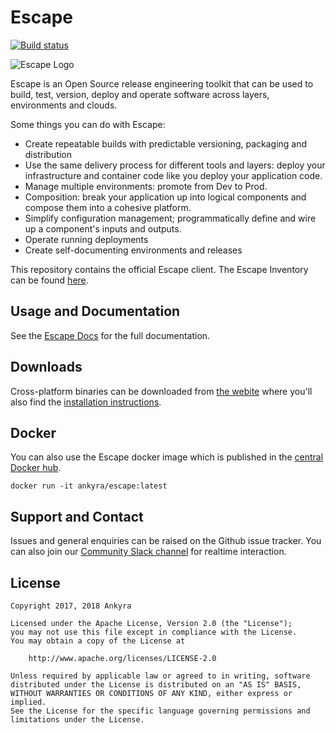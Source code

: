 # Escape 

[![Build status](https://circleci.com/gh/ankyra/escape.svg?style=shield&circle-token=2f7f6d97a01eefe7b3d1967ce11bb183034c963d)](https://circleci.com/gh/ankyra/escape) 

![Escape Logo](/hero.png)

Escape is an Open Source release engineering toolkit that can be used to build,
test, version, deploy and operate software across layers, environments and
clouds.

Some things you can do with Escape:

* Create repeatable builds with predictable versioning, packaging and distribution 
* Use the same delivery process for different tools and layers: deploy your
  infrastructure and container code like you deploy your application code.
* Manage multiple environments: promote from Dev to Prod.
* Composition: break your application up into logical components and compose them
  into a cohesive platform.
* Simplify configuration management; programmatically define and wire up a
  component's inputs and outputs.
* Operate running deployments
* Create self-documenting environments and releases

This repository contains the official Escape client. The Escape Inventory can
be found [here](https://github.com/ankyra/escape-inventory).

## Usage and Documentation

See the [Escape Docs](https://escape.ankyra.io/docs/) for the full documentation.

## Downloads

Cross-platform binaries can be downloaded from [the
webite](https://escape.ankyra.io/downloads/) where you'll also find the
[installation
instructions](https://escape.ankyra.io/docs/escape-installation/).

## Docker

You can also use the Escape docker image which is published in the [central
Docker hub](https://hub.docker.com/r/ankyra/escape/).

`docker run -it ankyra/escape:latest`

## Support and Contact

Issues and general enquiries can be raised on the Github issue tracker. 
You can also join our [Community Slack
channel](https://join.slack.com/t/ankyra-escape/shared_invite/enQtMzI4NDU4NDUwMDk2LTYwNjQ5Nzc1ZThlYTEyMjJkMTYzMDMxNzkxYzg0ZTE3ZjNlNWM2MmExNWFlYzU1NTQ2MTM2NjVlMGI0NjhhMmY)
for realtime interaction.

## License

```
Copyright 2017, 2018 Ankyra

Licensed under the Apache License, Version 2.0 (the "License");
you may not use this file except in compliance with the License.
You may obtain a copy of the License at

    http://www.apache.org/licenses/LICENSE-2.0

Unless required by applicable law or agreed to in writing, software
distributed under the License is distributed on an "AS IS" BASIS,
WITHOUT WARRANTIES OR CONDITIONS OF ANY KIND, either express or implied.
See the License for the specific language governing permissions and
limitations under the License.
```
